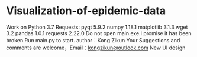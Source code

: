 # Visualization-of-epidemic-data
Work on Python 3.7
Requests:
          pyqt 5.9.2
          numpy 1.18.1
          matplotlib 3.1.3
          wget 3.2
          pandas 1.0.1
          requests 2.22.0
Do not open main.exe.I promise it has been broken.Run main.py to start. 
author：Kong Zikun
Your Suggestions and comments are welcome，Email：kongzikun@outlook.com
       New UI design
